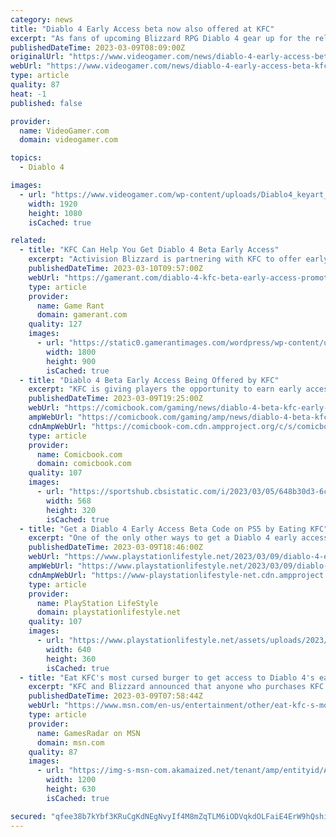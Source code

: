 ```yaml
---
category: news
title: "Diablo 4 Early Access beta now also offered at KFC"
excerpt: "As fans of upcoming Blizzard RPG Diablo 4 gear up for the release of the game's upcoming beta - a new way to get early access has emerged from an unlikely source."
publishedDateTime: 2023-03-09T08:09:00Z
originalUrl: "https://www.videogamer.com/news/diablo-4-early-access-beta-kfc/"
webUrl: "https://www.videogamer.com/news/diablo-4-early-access-beta-kfc/"
type: article
quality: 87
heat: -1
published: false

provider:
  name: VideoGamer.com
  domain: videogamer.com

topics:
  - Diablo 4

images:
  - url: "https://www.videogamer.com/wp-content/uploads/Diablo4_keyart_34.jpg"
    width: 1920
    height: 1080
    isCached: true

related:
  - title: "KFC Can Help You Get Diablo 4 Beta Early Access"
    excerpt: "Activision Blizzard is partnering with KFC to offer early access beta codes for Diablo 4 to those who purchase a Double Down sandwich."
    publishedDateTime: 2023-03-10T09:57:00Z
    webUrl: "https://gamerant.com/diablo-4-kfc-beta-early-access-promotion/"
    type: article
    provider:
      name: Game Rant
      domain: gamerant.com
    quality: 127
    images:
      - url: "https://static0.gamerantimages.com/wordpress/wp-content/uploads/2023/03/diablo-4-kfc-double-down-beta-promotion.jpg"
        width: 1800
        height: 900
        isCached: true
  - title: "Diablo 4 Beta Early Access Being Offered by KFC"
    excerpt: "KFC is giving players the opportunity to earn early access to the Diablo 4 beta by ordering select menu items. Fans who order the \"Double Down\" or any other KFC chicken sandwich online will receive ..."
    publishedDateTime: 2023-03-09T19:25:00Z
    webUrl: "https://comicbook.com/gaming/news/diablo-4-beta-kfc-early-access/"
    ampWebUrl: "https://comicbook.com/gaming/amp/news/diablo-4-beta-kfc-early-access/"
    cdnAmpWebUrl: "https://comicbook-com.cdn.ampproject.org/c/s/comicbook.com/gaming/amp/news/diablo-4-beta-kfc-early-access/"
    type: article
    provider:
      name: Comicbook.com
      domain: comicbook.com
    quality: 107
    images:
      - url: "https://sportshub.cbsistatic.com/i/2023/03/05/648b30d3-6c3c-4f28-bc23-05d5d5ca5a07/nintendo-switch-mario.jpg?width=568&height=320"
        width: 568
        height: 320
        isCached: true
  - title: "Get a Diablo 4 Early Access Beta Code on PS5 by Eating KFC"
    excerpt: "One of the only other ways to get a Diablo 4 early access beta code is to pre-purchase the game. Buying a chicken sandwich is much cheaper."
    publishedDateTime: 2023-03-09T18:46:00Z
    webUrl: "https://www.playstationlifestyle.net/2023/03/09/diablo-4-early-access-beta-code-ps5-ps4-kfc/"
    ampWebUrl: "https://www.playstationlifestyle.net/2023/03/09/diablo-4-early-access-beta-code-ps5-ps4-kfc/amp/"
    cdnAmpWebUrl: "https://www-playstationlifestyle-net.cdn.ampproject.org/c/s/www.playstationlifestyle.net/2023/03/09/diablo-4-early-access-beta-code-ps5-ps4-kfc/amp/"
    type: article
    provider:
      name: PlayStation LifeStyle
      domain: playstationlifestyle.net
    quality: 107
    images:
      - url: "https://www.playstationlifestyle.net/assets/uploads/2023/03/diablo-4-kfc.jpg"
        width: 640
        height: 360
        isCached: true
  - title: "Eat KFC's most cursed burger to get access to Diablo 4's early beta"
    excerpt: "KFC and Blizzard announced that anyone who purchases KFC's infamous Double Down will get entry to Diablo 4's closed beta period. Anyone who willingly puts their physical health on the line for this ..."
    publishedDateTime: 2023-03-09T07:58:44Z
    webUrl: "https://www.msn.com/en-us/entertainment/other/eat-kfc-s-most-cursed-burger-to-get-access-to-diablo-4-s-early-beta/ar-AA18qg5j"
    type: article
    provider:
      name: GamesRadar on MSN
      domain: msn.com
    quality: 87
    images:
      - url: "https://img-s-msn-com.akamaized.net/tenant/amp/entityid/AA18qnoZ.img?h=630&w=1200&m=6&q=60&o=t&l=f&f=jpg"
        width: 1200
        height: 630
        isCached: true

secured: "qfee38b7kYbf3KRuCgKdNEgNvyIf4M8mZqTLM6iODVqkdOLFaiE4ErW9hQshiMGhdtOx/Yz//rsIt/M5nFppRXHJjNnFIqjpxkcg+LjDy7kz/f0KVADC9iF4LT/vdC9prqrouWbMmwCW5n0XhMIAodw7Muw/IkP8Fo8B2VDZePM9l1e+Sc+/Bax2q9JshK8xAr0lr/xbVf2upY+X8C8b8iZpTN2V10fH7aZvNSLds1sFg545raFi3+lVbIJvc3C2cfu5PSY0NuwMfCukWI21kbEdrDuJiSTBVhrzjSlzMK0HGOvNspUiz86zN9gupp4JI8iTFtNWvB3eAUInHf+udbz6GjMej52gHJxemFZed4A=;i6PLAAE73xjwGz+tBY082w=="
---
```


